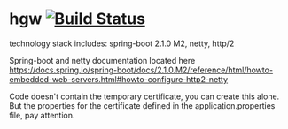 # hgw     [![Build Status](https://travis-ci.org/doribd/hgw.svg?branch=master)](https://travis-ci.org/doribd/hgw)
technology stack includes: spring-boot 2.1.0 M2, netty, http/2

Spring-boot and netty documentation located here https://docs.spring.io/spring-boot/docs/2.1.0.M2/reference/html/howto-embedded-web-servers.html#howto-configure-http2-netty

Code doesn't contain the temporary certificate, you can create this alone. But the properties for the certificate defined in the application.properties file, pay attention.

